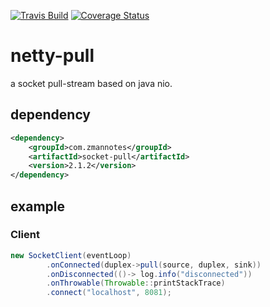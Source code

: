[![Travis Build](https://api.travis-ci.org/zman2013/socket-pull.svg?branch=master)](https://api.travis-ci.org/zman2013/socket-pull.svg?branch=master)
[![Coverage Status](https://coveralls.io/repos/github/zman2013/socket-pull/badge.svg?branch=master)](https://coveralls.io/github/zman2013/socket-pull?branch=master)


# netty-pull
a socket pull-stream based on java nio.

## dependency
```xml
<dependency>
    <groupId>com.zmannotes</groupId>
    <artifactId>socket-pull</artifactId>
    <version>2.1.2</version>
</dependency>
```

## example

### Client
```java
new SocketClient(eventLoop)
        .onConnected(duplex->pull(source, duplex, sink))
        .onDisconnected(()-> log.info("disconnected"))
        .onThrowable(Throwable::printStackTrace)
        .connect("localhost", 8081);
```
